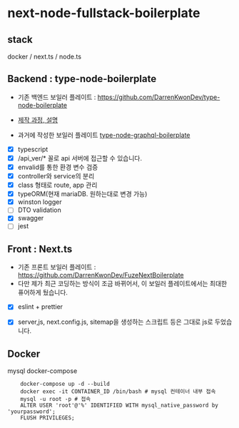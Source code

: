 # next-node-fullstack-boilerplate

## stack  

docker / next.ts / node.ts 

## Backend : type-node-boilerplate

- 기존 백엔드 보일러 플레이트 : https://github.com/DarrenKwonDev/type-node-boilerplate  
- [제작 과정, 설명](https://darrengwon.tistory.com/1284?category=921119)

- 과거에 작성한 보일러 플레이트
  [type-node-graphql-boilerplate](https://github.com/DarrenKwonDev/type-node-graphql-boilerplate)

- [x] typescript
- [x] /api_ver/\* 꼴로 api 서버에 접근할 수 있습니다.
- [x] envalid를 통한 환경 변수 검증
- [x] controller와 service의 분리
- [x] class 형태로 route, app 관리
- [x] typeORM(현재 mariaDB. 원하는대로 변경 가능)
- [x] winston logger
- [ ] DTO validation
- [x] swagger
- [ ] jest

## Front : Next.ts  

- 기존 프론트 보일러 플레이트 : https://github.com/DarrenKwonDev/FuzeNextBoilerplate  
- 다만 제가 최근 코딩하는 방식이 조금 바뀌어서, 이 보일러 플레이트에서는 최대한 퓨어하게 뒀습니다.

- [x] eslint + prettier
- [x] server,js, next.config.js, sitemap을 생성하는 스크립트 등은 그대로 js로 두었습니다.  


## Docker  

mysql docker-compose

```
    docker-compose up -d --build
    docker exec -it CONTAINER_ID /bin/bash # mysql 컨테이너 내부 접속
    mysql -u root -p # 접속
    ALTER USER 'root'@'%' IDENTIFIED WITH mysql_native_password by 'yourpassword';
    FLUSH PRIVILEGES;
```